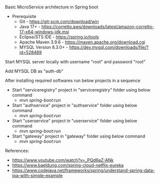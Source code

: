 Basic MicroService architecture in Spring boot

- Prerequisite
  	- Git - https://git-scm.com/download/win
	- Java 17+ - https://corretto.aws/downloads/latest/amazon-corretto-17-x64-windows-jdk.msi
	- Eclipse/STS IDE - https://spring.io/tools
	- Apache Maven 3.9.6 - https://maven.apache.org/download.cgi
	- MYSQL Version 8.3.0+  - https://dev.mysql.com/downloads/file/?id=528489

Start MYSQL server locally with username "root" and password "root"

Add MYSQL DB as "auth-db"

After installing required softwares run below projects in a sequence

- Start "serviceregistry" project in "serviceregistry" folder using below command
	- _mvn spring-boot:run_
- Start "authservice" project in "authservice" folder using below command
	- _mvn spring-boot:run_
- Start "userservice" project in "userservice" folder using below command	
	- _mvn spring-boot:run_
- Start "gateway" project in "gateway" folder using below command
	- _mvn spring-boot:run_

References:
- https://www.youtube.com/watch?v=_PQd6aZ-ANk
- https://www.baeldung.com/spring-cloud-netflix-eureka
- https://www.codejava.net/frameworks/spring/understand-spring-data-jpa-with-simple-example
